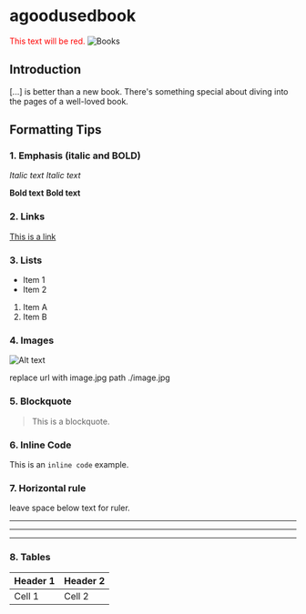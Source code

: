 # agoodusedbook

<style>
  .red-text {
    color: red;
  }
</style>

<span class="red-text">This text will be red.</span>
![Books](https://www.janclaes.be/wp-content/uploads/2017/08/Banner-Book-byJC-750x278.jpg)

## Introduction

[...] is better than a new book. There's something special about diving into the pages of a well-loved book.

## Formatting Tips

### 1. Emphasis (italic and BOLD)

*Italic text*
_Italic text_

**Bold text**
__Bold text__


### 2. Links

[This is a link](https://github.com/ieatwordsforbreakfast)

### 3. Lists

- Item 1
- Item 2

1. Item A
2. Item B

### 4. Images

![Alt text](https://www.pngitem.com/pimgs/m/19-197816_kawaii-banners-para-youtube-banner-kawaii-para-youtube.png)

replace url with image.jpg path ./image.jpg

### 5. Blockquote

> This is a blockquote.

### 6. Inline Code

This is an `inline code` example.

### 7. Horizontal rule

leave space below text for ruler.

---

***

___

### 8. Tables

| Header 1 | Header 2 |
|----------|----------|
| Cell 1   | Cell 2   |

